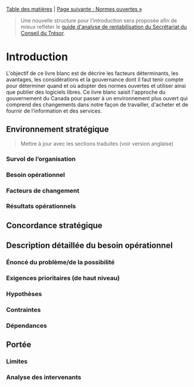 [Table des matières](../README.md#table-des-mati%C3%A8res) | [Page suivante : Normes ouvertes »](2_Normes_ouvertes.md)

> Une nouvelle structure pour l'introduction sera proposée afin de mieux refléter le [guide d'analyse de rentabilisation du Secrétariat du Conseil du Trésor](https://www.canada.ca/fr/secretariat-conseil-tresor/services/gestion-information-technologie-projets/gestion-projects/guide-analyse-rentabilisation.html).

# Introduction

L'objectif de ce livre blanc est de décrire les facteurs déterminants, les avantages, les considérations et la gouvernance dont il faut tenir compte pour déterminer quand et où adopter des normes ouvertes et utiliser ainsi que publier des logiciels libres. Ce livre blanc saisit l'approche du gouvernement du Canada pour passer à un environnement plus ouvert qui comprend des changements dans notre façon de travailler, d'acheter et de fournir de l'information et des services.

## Environnement stratégique

> Mettre à jour avec les sections traduites (voir version anglaise)

### Survol de l’organisation

### Besoin opérationnel

### Facteurs de changement

### Résultats opérationnels

## Concordance stratégique

## Description détaillée du besoin opérationnel

### Énoncé du problème/de la possibilité

### Exigences prioritaires (de haut niveau)

### Hypothèses

### Contraintes

### Dépendances

## Portée

### Limites

### Analyse des intervenants
